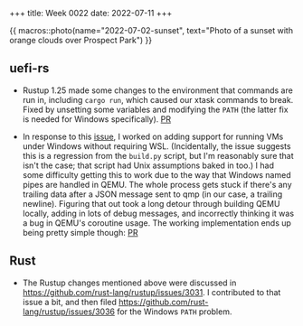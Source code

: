 +++
title: Week 0022
date: 2022-07-11
+++

{{ macros::photo(name="2022-07-02-sunset", text="Photo of a sunset with orange clouds over Prospect Park") }}

## uefi-rs

* Rustup 1.25 made some changes to the environment that commands are run
  in, including `cargo run`, which caused our xtask commands to
  break. Fixed by unsetting some variables and modifying the `PATH` (the
  latter fix is needed for Windows specifically).
  [PR](https://github.com/rust-osdev/uefi-rs/pull/466)
  
* In response to this
  [issue](https://github.com/rust-osdev/uefi-rs/issues/461), I worked on
  adding support for running VMs under Windows without requiring
  WSL. (Incidentally, the issue suggests this is a regression from the
  `build.py` script, but I'm reasonably sure that isn't the case; that
  script had Unix assumptions baked in too.) I had some difficulty
  getting this to work due to the way that Windows named pipes are
  handled in QEMU. The whole process gets stuck if there's any trailing
  data after a JSON message sent to qmp (in our case, a trailing
  newline). Figuring that out took a long detour through building QEMU
  locally, adding in lots of debug messages, and incorrectly thinking it
  was a bug in QEMU's coroutine usage. The working implementation ends
  up being pretty simple though:
  [PR](https://github.com/rust-osdev/uefi-rs/pull/463)

## Rust

* The Rustup changes mentioned above were discussed in
  <https://github.com/rust-lang/rustup/issues/3031>. I contributed to
  that issue a bit, and then filed
  <https://github.com/rust-lang/rustup/issues/3036> for the Windows
  `PATH` problem.
